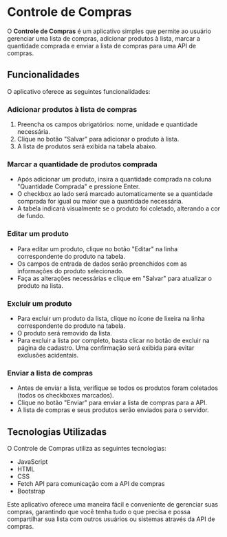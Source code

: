 # Controle de Compras

O **Controle de Compras** é um aplicativo simples que permite ao usuário gerenciar uma lista de compras, adicionar produtos à lista, marcar a quantidade comprada e enviar a lista de compras para uma API de compras.

## Funcionalidades

O aplicativo oferece as seguintes funcionalidades:

### Adicionar produtos à lista de compras

1. Preencha os campos obrigatórios: nome, unidade e quantidade necessária.
2. Clique no botão "Salvar" para adicionar o produto à lista.
3. A lista de produtos será exibida na tabela abaixo.

### Marcar a quantidade de produtos comprada

- Após adicionar um produto, insira a quantidade comprada na coluna "Quantidade Comprada" e pressione Enter.
- O checkbox ao lado será marcado automaticamente se a quantidade comprada for igual ou maior que a quantidade necessária.
- A tabela indicará visualmente se o produto foi coletado, alterando a cor de fundo.

### Editar um produto

- Para editar um produto, clique no botão "Editar" na linha correspondente do produto na tabela.
- Os campos de entrada de dados serão preenchidos com as informações do produto selecionado.
- Faça as alterações necessárias e clique em "Salvar" para atualizar o produto na lista.

### Excluir um produto

- Para excluir um produto da lista, clique no ícone de lixeira na linha correspondente do produto na tabela.
- O produto será removido da lista.
- Para excluir a lista por completo, basta clicar no botão de excluir na página de cadastro. Uma confirmação será exibida para evitar exclusões acidentais.

### Enviar a lista de compras

- Antes de enviar a lista, verifique se todos os produtos foram coletados (todos os checkboxes marcados).
- Clique no botão "Enviar" para enviar a lista de compras para a API.
- A lista de compras e seus produtos serão enviados para o servidor.

## Tecnologias Utilizadas

O Controle de Compras utiliza as seguintes tecnologias:

- JavaScript
- HTML
- CSS
- Fetch API para comunicação com a API de compras
- Bootstrap

Este aplicativo oferece uma maneira fácil e conveniente de gerenciar suas compras, garantindo que você tenha tudo o que precisa e possa compartilhar sua lista com outros usuários ou sistemas através da API de compras.
